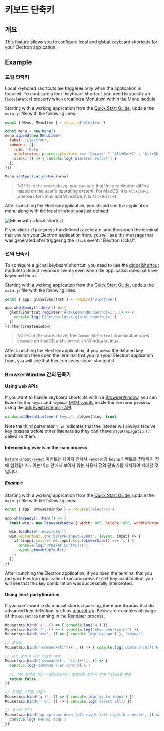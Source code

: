 # 키보드 단축키

## 개요

This feature allows you to configure local and global keyboard shortcuts for your Electron application.

## Example

### 로컬 단축키

Local keyboard shortcuts are triggered only when the application is focused. To configure a local keyboard shortcut, you need to specify an [`accelerator`] property when creating a [MenuItem](../api/menu-item.md) within the [Menu](../api/menu.md) module.

Starting with a working application from the [Quick Start Guide](quick-start.md), update the `main.js` file with the following lines:

```js
const { Menu, MenuItem } = require('electron')

const menu = new Menu()
menu.append(new MenuItem({
  label: 'Electron',
  submenu: [{
    role: 'help',
    accelerator: process.platform === 'darwin' ? 'Alt+Cmd+I' : 'Alt+Shift+I',
    click: () => { console.log('Electron rocks!') }
  }]
}))

Menu.setApplicationMenu(menu)
```

> NOTE: In the code above, you can see that the accelerator differs based on the user's operating system. For MacOS, it is `Alt+Cmd+I`, whereas for Linux and Windows, it is `Alt+Shift+I`.

After launching the Electron application, you should see the application menu along with the local shortcut you just defined:

![Menu with a local shortcut](../images/local-shortcut.png)

If you click `Help` or press the defined accelerator and then open the terminal that you ran your Electron application from, you will see the message that was generated after triggering the `click` event: "Electron rocks!".

### 전역 단축키

To configure a global keyboard shortcut, you need to use the [globalShortcut](../api/global-shortcut.md) module to detect keyboard events even when the application does not have keyboard focus.

Starting with a working application from the [Quick Start Guide](quick-start.md), update the `main.js` file with the following lines:

```js
const { app, globalShortcut } = require('electron')

app.whenReady().then(() => {
  globalShortcut.register('Alt+CommandOrControl+I', () => {
    console.log('Electron loves global shortcuts!')
  })
}).then(createWindow)
```

> NOTE: In the code above, the `CommandOrControl` combination uses `Command` on macOS and `Control` on Windows/Linux.

After launching the Electron application, if you press the defined key combination then open the terminal that you ran your Electron application from, you will see that Electron loves global shortcuts!

### BrowserWindow 간의 단축키

#### Using web APIs

If you want to handle keyboard shortcuts within a [BrowserWindow](../api/browser-window.md), you can listen for the `keyup` and `keydown` [DOM events](https://developer.mozilla.org/en-US/docs/Web/Events) inside the renderer process using the [addEventListener() API](https://developer.mozilla.org/en-US/docs/Web/API/EventTarget/addEventListener).

```js
window.addEventListener('keyup', doSomething, true)
```

Note the third parameter `true` indicates that the listener will always receive key presses before other listeners so they can't have `stopPropagation()` called on them.

#### Intercepting events in the main process

[`before-input-event`](../api/web-contents.md#event-before-input-event) 이벤트는 페이지 안에서 `keydown`과 `keyup` 이벤트를 전달하기 전에 실행됩니다. 이는 메뉴 안에서 보이지 않는 사용자 정의 단축키를 캐치하여 처리할 것입니다.

##### Example

Starting with a working application from the [Quick Start Guide](quick-start.md), update the `main.js` file with the following lines:

```js
const { app, BrowserWindow } = require('electron')

app.whenReady().then(() => {
  const win = new BrowserWindow({ width: 800, height: 600, webPreferences: { nodeIntegration: true } })

  win.loadFile('index.html')
  win.webContents.on('before-input-event', (event, input) => {
    if (input.control && input.key.toLowerCase() === 'i') {
      console.log('Pressed Control+I')
      event.preventDefault()
    }
  })
})
```

After launching the Electron application, if you open the terminal that you ran your Electron application from and press `Ctrl+I` key combination, you will see that this key combination was successfully intercepted.

#### Using third-party libraries

If you don't want to do manual shortcut parsing, there are libraries that do advanced key detection, such as [mousetrap](https://github.com/ccampbell/mousetrap). Below are examples of usage of the `mousetrap` running in the Renderer process:

```js
Mousetrap.bind('4', () => { console.log('4') })
Mousetrap.bind('?', () => { console.log('show shortcuts!') })
Mousetrap.bind('esc', () => { console.log('escape') }, 'keyup')

// 조합들
Mousetrap.bind('command+shift+k', () => { console.log('command shift k') })

// 같은 콜백에 다수 조합을 매핑
Mousetrap.bind(['command+k', 'ctrl+k'], () => {
  console.log('command k or control k')

  // 기본 동작을 막고 버블링으로부터 이벤트를 멈추기 위해 false를 반환
  return false
})

// 지메일 스타일 시퀀스
Mousetrap.bind('g i', () => { console.log('go to inbox') })
Mousetrap.bind('* a', () => { console.log('select all') })

// 코나미 코드!
Mousetrap.bind('up up down down left right left right b a enter', () => {
  console.log('konami code')
})
```
